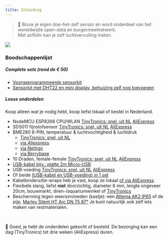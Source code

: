 ```yaml
---
title: Inleiding
---
```

> 🚧 Bouw je eigen doe-het-zelf sensor en word onderdeel van het wereldwijde open-data en burgermeetnetwerk. <br> Met airRohr kan je zelf luchtvervuiling meten.


<img src="../docs/airrohr/particulate-matter-air-quality-sensor-kit.jpeg" loading="lazy"/>

### Boodschappenlijst
##### Complete sets (rond de € 50)
* [Voorgeprogrammeerde sensorkit](https://nettigo.eu/products/luftdaten-org-pl-kit-sds011-bme280)
* [Sensorkit met DHT22 en mini display, behuizing zelf nog toevoegen](https://www.tinytronics.nl/shop/nl/luchtwachters-delft-maak-zelf-een-fijnstofmeter-workshop-kit)

##### Losse onderdelen
Koop alleen wat je nodig hebt, koop liefst lokaal of bestel in Nederland.
* NodeMCU ESP8266 CPU/WLAN [TinyTronics: snel, uit NL](https://www.tinytronics.nl/shop/nl/communicatie/wi-fi/esp8266-nodemcu-v2) [AliExpress](https://www.aliexpress.com/wholesale?groupsort=1&SortType=price_asc&SearchText=nodemcu+v3+esp8266+ch340)
* SDS011 fijnstofsensor [TinyTronics: snel, uit NL](https://www.tinytronics.nl/shop/nl/sensoren/temperatuur-lucht-vochtigheid/nova-sds011-hoge-precisie-laser-stofsensor) [AliExpress](http://www.aliexpress.com/wholesale?groupsort=1&SortType=price_asc&SearchText=sds011) 
* BME280 6-PIN, temperatuur & luchtvochtigheid & luchtdruk
  - [TinyTronics: snel, uit NL](https://www.tinytronics.nl/shop/nl/sensoren/temperatuur-lucht-vochtigheid/bme280-digitale-barometer-druk-en-vochtigheid-sensor-module)
  - [via Aliexpress](https://www.aliexpress.com/wholesale?catId=0&initiative_id=SB_20200308040440&SearchText=bme280+-5V+%2B3.3V)
  - [via Nettigo](https://nettigo.eu/products/module-pressure-humidity-and-temperature-sensor-bosch-bme280)
  - [via Berrybase](https://www.berrybase.de/bauelemente/sensoren-module/feuchtigkeit/bme680-breakout-board-4in1-sensor-f-252-r-temperatur-luftfeuchtigkeit-luftdruck-und-luftg-252-t)
* 10 Draden, female-female [TinyTronics: snel, uit NL](https://www.tinytronics.nl/shop/nl/kabels/prototype-draden/dupont-jumper-draad-female-female-20cm-10-draden) [AliExpress](http://www.aliexpress.com/wholesale?groupsort=1&SortType=price_asc&SearchText=Dupont+cable+20cm+female-female)
* [USB-kabel bijv.: platte 2m Micro-USB](https://www.aliexpress.com/wholesale?catId=0&initiative_id=SB_20200308040708&SearchText=micro+usb+flat+cable+2m)
* USB-voeding [TinyTronics: snel, uit NL](https://www.tinytronics.nl/shop/nl/voedingen/5v/goobay-49529-micro-usb-voeding-5v-1a-zwart) [AliExpress](https://www.aliexpress.com/wholesale?catId=0&initiative_id=SB_20200308040834&SearchText=single+micro+usb+eu+power+supply)
* Of beide [(USB-kabel en USB-voeding) in 1 set](https://www.tinytronics.nl/shop/nl/voedingen/5v/goobay-44982-usb-voeding-met-micro-usb-kabel-5v-1a-zwart)
* Kabelbinders/tie-wraps heb je vast, koop ze lokaal [of via AliExpress](https://www.aliexpress.com/wholesale?catId=0&initiative_id=SB_20200308040852&SearchText=cable+straps)
* Flexibele slang, liefst **niet** doorzichtig, diameter 6 mm, lengte ongeveer 20cm, bouwmarkt, diren-/aquariumwinkel of [TinyTronics](https://www.tinytronics.nl/shop/nl/robotica/toebehoren/waterslang-voor-onderwaterpomp-verticaal-horizontaal-3-6v-transparant-20cm)
* Bescherming tegen weersinvloeden (kastje): een [Attema AK2 IP65](https://www.elektroshop.nl/attema-kabeldoos-ak2-ip65-3-wartels-cable-mate-2290-nl.html) of de pijp, [Marley Silent HT Arc DN 75 87°](https://www.bauhaus.info/rohrsysteme/marley-ht-bogen-/p/13625028)
Je kunt natuurlijk ook zelf iets maken van restmaterialen.

<br>

🙌 Goed, je hebt de onderdelen gekocht of besteld.
De bezorging kan een dag (TinyTronics) tot drie weken (AliExpress) duren.

